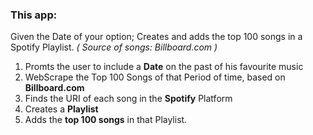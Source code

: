 

### This app:

Given the Date of your option; Creates and adds the top 100 songs in a Spotify Playlist.
*( Source of songs: Billboard.com )*

1. Promts the user to include a **Date** on the past of his favourite music
2. WebScrape the Top 100 Songs of that Period of time, based on **Billboard.com**
3. Finds the URI of each song in the **Spotify** Platform
4. Creates a **Playlist** 
5. Adds the **top 100 songs** in that Playlist.
